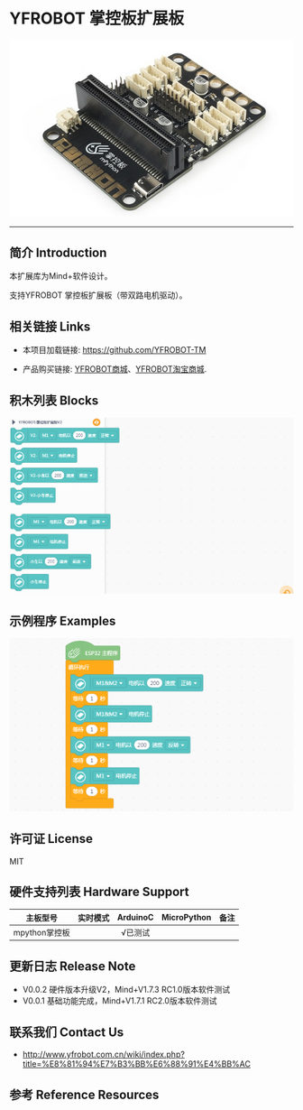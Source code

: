 # YFROBOT 掌控板扩展板

![](./arduinoC/_images/featured.png)

---------------------------------------------------------

## 简介 Introduction

本扩展库为Mind+软件设计。

支持YFROBOT 掌控板扩展板（带双路电机驱动）。


## 相关链接 Links
* 本项目加载链接: https://github.com/YFROBOT-TM

* 产品购买链接: [YFROBOT商城](https://www.yfrobot.com/)、[YFROBOT淘宝商城](https://yfrobot.taobao.com/).


## 积木列表 Blocks
![](./arduinoC/_images/blocks.png)


## 示例程序 Examples
![](./arduinoC/_images/example.png)


## 许可证 License
MIT


## 硬件支持列表 Hardware Support

主板型号                | 实时模式    | ArduinoC   | MicroPython    | 备注
------------------ | :----------: | :----------: | :---------: | -----
mpython掌控板        |             |        √已测试      |             | 


## 更新日志 Release Note
* V0.0.2  硬件版本升级V2，Mind+V1.7.3 RC1.0版本软件测试
* V0.0.1  基础功能完成，Mind+V1.7.1 RC2.0版本软件测试


## 联系我们 Contact Us
* http://www.yfrobot.com.cn/wiki/index.php?title=%E8%81%94%E7%B3%BB%E6%88%91%E4%BB%AC


## 参考 Reference Resources
